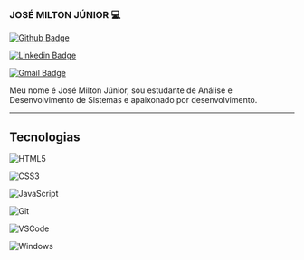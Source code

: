 ### JOSÉ MILTON JÚNIOR :computer:

 

[![Github Badge](https://img.shields.io/badge/-Github-000?style=flat-square&logo=Github&logoColor=white&link=https://github.com/JmJunior20)]( https://github.com/JmJunior20)

[![Linkedin Badge](https://img.shields.io/badge/-LinkedIn-blue?style=flat-square&logo=Linkedin&logoColor=white&link=https://www.linkedin.com/in/jose-milton-junior-542774b0/)](https://www.linkedin.com/in/jose-milton-junior-542774b0/)

[![Gmail Badge](https://img.shields.io/badge/-Gmail-c14438?style=flat-square&logo=Gmail&logoColor=white&link=mailto:jmjuniormonteiro@gmail.com)](mailto:jmjuniormonteiro@gmail.com)



Meu nome é José Milton Júnior, sou estudante de Análise e Desenvolvimento de Sistemas e apaixonado por desenvolvimento.



---

 

## Tecnologias

 

 ![HTML5](https://img.shields.io/badge/-HTML5-E34F26?style=flat-square&logo=html5&logoColor=white)

 ![CSS3](https://img.shields.io/badge/-CSS3-549FDE?style=flat-square&logo=css3&logoColor=white)

 ![JavaScript](https://img.shields.io/badge/-JavaScript-F7B93E?style=flat-square&logo=javascript&logoColor=fff)

 ![Git](https://img.shields.io/badge/-Git-F05032?style=flat-square&logo=git&logoColor=white)

 ![VSCode](https://img.shields.io/badge/-VSCode-0085D1?style=flat-square&logo=visual-studio-code&logoColor=white)

 ![Windows](https://img.shields.io/badge/-Windows-00ADEF?style=flat-square&logo=windows&logoColor=white)


